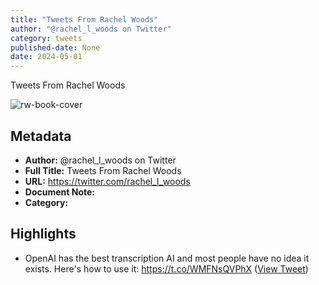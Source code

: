 ```yaml
---
title: "Tweets From Rachel Woods"
author: "@rachel_l_woods on Twitter"
category: tweets
published-date: None
date: 2024-05-01
---
```

Tweets From Rachel Woods

![rw-book-cover](https://pbs.twimg.com/profile_images/1623522272920350720/031Q5t3R.jpg)

## Metadata
- **Author:** @rachel_l_woods on Twitter
- **Full Title:** Tweets From Rachel Woods
- **URL:** https://twitter.com/rachel_l_woods
- **Document Note:** 
- **Category:**

## Highlights
- OpenAI has the best transcription AI and most people have no idea it exists. 
  Here's how to use it: https://t.co/WMFNsQVPhX ([View Tweet](https://twitter.com/rachel_l_woods/status/1668242542259847169))
